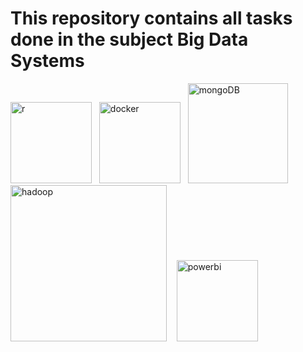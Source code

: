 # This repository contains all tasks done in the subject Big Data Systems

<div>
  <img src="https://download.logo.wine/logo/R_(programming_language)/R_(programming_language)-Logo.wine.png" alt="r" style="width: 130px; height: auto;">&nbsp;&nbsp;
  <img src="https://th.bing.com/th/id/R.918fa228d301e881c3ce879094c5b77c?rik=KV0q2N6%2bCZdYHQ&pid=ImgRaw&r=0" alt="docker" style="width: 130px; height: auto;">&nbsp;&nbsp;
  <img src="https://1000logos.net/wp-content/uploads/2020/08/MongoDB-Logo.png" alt="mongoDB" style="width: 160px; height: auto;">&nbsp;&nbsp;&nbsp;
  <img src="https://upload.wikimedia.org/wikipedia/commons/thumb/0/0e/Hadoop_logo.svg/1280px-Hadoop_logo.svg.png" alt="hadoop" style="width: 250px; height: auto;">&nbsp;&nbsp;&nbsp;
  <img src="https://logos-world.net/wp-content/uploads/2022/02/Microsoft-Power-BI-Symbol.png" alt="powerbi" style="width: 130px; height: auto;">
</div>

